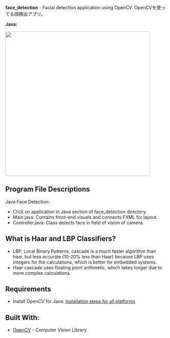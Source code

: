 **face_detection** - Facial detection application using OpenCV. OpenCVを使ってる顔検出アプリ。

**Java:**

<img src="https://github.com/oasysokubo/face_detection/blob/master/resources/img_readme/trump_gif.gif" width="450">


**Program File Descriptions**
---------------------------

Java Face Detection:
- Click on application in Java section of face_detection directory.
- Main.java: Contains front-end visuals and connects FXML for layout.
- Controller.java: Class detects face in field of vision of camera.


**What is Haar and LBP Classifiers?**
-------------------------------
- LBP, Local Binary Patterns, cascade is a much faster algorithm than haar, but less accurate (10-20% less than Haar) because
LBP uses integers for the calculations, which is better for embedded systems.
- Haar cascade uses floating point arithmetic, which takes longer due to more complex calculations.


**Requirements**
------------------
- Install OpenCV for Java: [Installation steps for all platforms](https://github.com/opencv-java/opencv-java-tutorials/blob/master/docs/source/01-installing-opencv-for-java.rst)


**Built With:**
---------------
- [OpenCV](https://opencv.org) - Computer Vision Library
